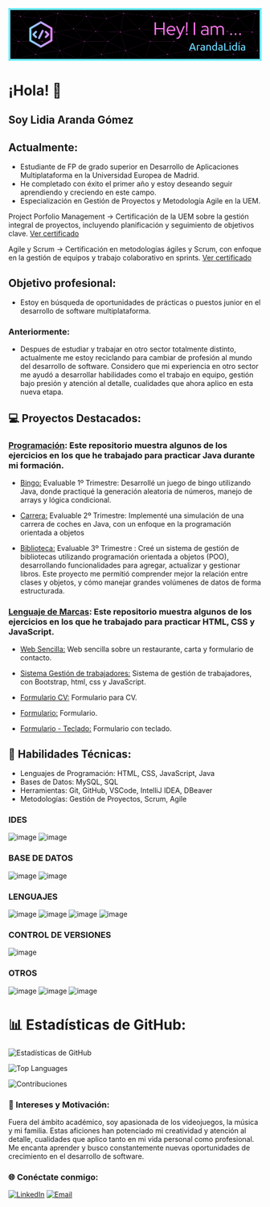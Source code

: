 ![Visitas al perfil](https://github.com/ArandaLidia/ArandaLidia/blob/main/github-header-image.png)

# ¡Hola! 👋



## Soy Lidia Aranda Gómez

## Actualmente:
- Estudiante de FP de grado superior en Desarrollo de Aplicaciones Multiplataforma en la Universidad Europea de Madrid.
- He completado con éxito el primer año y estoy deseando seguir aprendiendo y creciendo en este campo.
- Especialización en Gestión de Proyectos y Metodología Agile en la UEM.

Project Porfolio Management -> Certificación de la UEM sobre la gestión integral de proyectos, incluyendo planificación y seguimiento de objetivos clave. [Ver certificado](https://eu.badgr.com/public/assertions/vkiQ545lSfSjhb3D6X9F4w) 

Agile y Scrum -> Certificación en metodologías ágiles y Scrum, con enfoque en la gestión de equipos y trabajo colaborativo en sprints. [Ver certificado](https://eu.badgr.com/public/assertions/NrxR3o82T2qdwohNQJroFw)

## Objetivo profesional: 
- Estoy en búsqueda de oportunidades de prácticas o puestos junior en el desarrollo de software multiplataforma.
### Anteriormente:
- Despues de estudiar y trabajar en otro sector totalmente distinto, actualmente me estoy reciclando para cambiar de profesión al mundo del desarrollo de software. Considero que mi experiencia en otro sector me ayudó a desarrollar habilidades como el trabajo en equipo, gestión bajo presión y atención al detalle, cualidades que ahora aplico en esta nueva etapa.

## 💻 Proyectos Destacados:
### [Programación](https://github.com/ArandaLidia/Programacion): Este repositorio muestra algunos de los ejercicios en los que he trabajado para practicar Java durante mi formación.
   - [Bingo:](https://github.com/ArandaLidia/Programacion/tree/main/2%20-%20Ejercicios%20Evaluables/1Trimestre_Bingo) Evaluable 1º Trimestre: Desarrollé un juego de bingo utilizando Java, donde practiqué la generación aleatoria de números, manejo de arrays y lógica condicional.
   - [Carrera:](https://github.com/ArandaLidia/Programacion/tree/main/2%20-%20Ejercicios%20Evaluables/2Trimestre_Carrera) Evaluable 2º Trimestre: Implementé una simulación de una carrera de coches en Java, con un enfoque en la programación orientada a objetos

   - [Biblioteca:](https://github.com/ArandaLidia/Programacion/tree/main/2%20-%20Ejercicios%20Evaluables/3Trimestre_Biblioteca) Evaluable 3º Trimestre : Creé un sistema de gestión de bibliotecas utilizando programación orientada a objetos (POO), desarrollando funcionalidades para agregar, actualizar y gestionar libros. Este proyecto me permitió comprender mejor la relación entre clases y objetos, y cómo manejar grandes volúmenes de datos de forma estructurada.
   
  
### [Lenguaje de Marcas](https://github.com/ArandaLidia/LenguajeMarcas): Este repositorio muestra algunos de los ejercicios en los que he trabajado para practicar HTML, CSS y JavaScript.
   - [Web Sencilla:](https://github.com/ArandaLidia/LenguajeMarcas/tree/main/Ejercicios/Ejercicio%201) Web sencilla sobre un restaurante, carta y formulario de contacto.
   
   - [Sistema Gestión de trabajadores:](https://github.com/ArandaLidia/LenguajeMarcas/blob/main/Ejercicios/Ejercicio%202/1Inicio/index.html) Sistema de gestión de trabajadores, con Bootstrap, html, css y JavaScript.
   
   - [Formulario CV:](https://github.com/ArandaLidia/LenguajeMarcas/tree/main/Evaluables/1T_EvaluableCV) Formulario para CV.
   
   - [Formulario:](https://github.com/ArandaLidia/LenguajeMarcas/tree/main/Evaluables/2T_EvaluableFORM) Formulario.
   
   - [Formulario - Teclado:](https://github.com/ArandaLidia/LenguajeMarcas/tree/main/Evaluables/3T_EvaluableFORM_Teclado) Formulario con teclado.
   
  

## 🔧 Habilidades Técnicas:
  - Lenguajes de Programación: HTML, CSS, JavaScript, Java
  - Bases de Datos: MySQL, SQL
  - Herramientas: Git, GitHub, VSCode, IntelliJ IDEA, DBeaver
  - Metodologías: Gestión de Proyectos, Scrum, Agile

### IDES   
![image](https://img.shields.io/badge/IntelliJ_IDEA-000000.svg?style=for-the-badge&logo=intellij-idea&logoColor=white) ![image](https://img.shields.io/badge/Visual_Studio_Code-0078D4?style=for-the-badge&logo=visual%20studio%20code&logoColor=white) 

### BASE DE DATOS  
 ![image](https://img.shields.io/badge/dbeaver-382923?style=for-the-badge&logo=dbeaver&logoColor=white) ![image](https://img.shields.io/badge/MySQL-005C84?style=for-the-badge&logo=mysql&logoColor=white) 

### LENGUAJES
![image](https://img.shields.io/badge/CSS3-1572B6?style=for-the-badge&logo=css3&logoColor=white) ![image](https://img.shields.io/badge/HTML5-E34F26?style=for-the-badge&logo=html5&logoColor=white) ![image](https://img.shields.io/badge/JavaScript-323330?style=for-the-badge&logo=javascript&logoColor=F7DF1E)  ![image](https://img.shields.io/badge/java-%23ED8B00.svg?style=for-the-badge&logo=openjdk&logoColor=white)

### CONTROL DE VERSIONES
![image](https://img.shields.io/badge/GitHub-100000?style=for-the-badge&logo=github&logoColor=white) 

### OTROS
![image](https://img.shields.io/badge/LinkedIn-0077B5?style=for-the-badge&logo=linkedin&logoColor=white)   ![image](https://img.shields.io/badge/Ubuntu-E95420?style=for-the-badge&logo=ubuntu&logoColor=white) ![image](https://img.shields.io/badge/Bootstrap-563D7C?style=for-the-badge&logo=bootstrap&logoColor=white) 


# 📊 Estadísticas de GitHub:

![Estadísticas de GitHub](https://github-readme-stats.vercel.app/api?username=ArandaLidia&show_icons=true&theme=radical)

![Top Languages](https://github-readme-stats.vercel.app/api/top-langs/?username=ArandaLidia&layout=compact&theme=radical)

![Contribuciones](https://github-readme-streak-stats.herokuapp.com/?user=ArandaLidia&theme=radical)



### 🌟 Intereses y Motivación:
Fuera del ámbito académico, soy apasionada de los videojuegos, la música y mi familia. Estas aficiones han potenciado mi creatividad y atención al detalle, cualidades que aplico tanto en mi vida personal como profesional. Me encanta aprender y busco constantemente nuevas oportunidades de crecimiento en el desarrollo de software.

### 🌐 Conéctate conmigo:
[![LinkedIn](https://img.shields.io/badge/LinkedIn-Lidia%20Aranda%20G%C3%B3mez-blue?style=flat&logo=linkedin)](https://www.linkedin.com/in/lidia-arandagomez/)
[![Email](https://img.shields.io/badge/Email-arandagomezlidia%40gmail.com-red?style=flat&logo=gmail)](mailto:arandagomezlidia@gmail.com)
